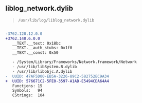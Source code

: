 ## liblog_network.dylib

> `/usr/lib/log/liblog_network.dylib`

```diff

-3762.120.12.0.0
+3762.140.6.0.0
   __TEXT.__text: 0x18bc
   __TEXT.__auth_stubs: 0x1f0
   __TEXT.__const: 0x50

   - /System/Library/Frameworks/Network.framework/Network
   - /usr/lib/libSystem.B.dylib
   - /usr/lib/libobjc.A.dylib
-  UUID: 47AF5D00-EB5A-3226-89C2-582752BC9A34
+  UUID: 576671C2-5FE0-3597-A1AD-E5494CDA64A4
   Functions: 15
   Symbols:   94
   CStrings:  104

```
